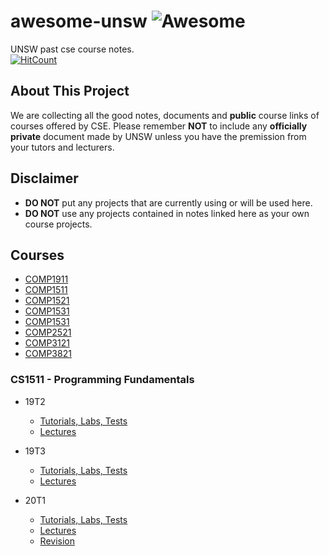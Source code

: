 # awesome-unsw ![Awesome](https://cdn.rawgit.com/sindresorhus/awesome/d7305f38d29fed78fa85652e3a63e154dd8e8829/media/badge.svg)
UNSW past cse course notes.  
[![HitCount](http://hits.dwyl.com/UNSWEEB/awesome-unsw.svg)](http://hits.dwyl.com/UNSWEEB/awesome-unsw)

## About This Project

We are collecting all the good notes, documents and **public** course links of courses offered by CSE. Please remember **NOT** to include any **officially private** document made by UNSW unless you have the premission from your tutors and lecturers.

## Disclaimer
- **DO NOT** put any projects that are currently using or will be used here.
- **DO NOT** use any projects contained in notes linked here as your own course projects.

## Courses

* [COMP1911](#cs1911)
* [COMP1511](#cs1511)
* [COMP1521](#cs1521)
* [COMP1531](#cs1531)
* [COMP1531](#cs1531)
* [COMP2521](#cs2521)
* [COMP3121](#cs2521)
* [COMP3821](#cs2521)

<a name="cs1511"></a>
### CS1511 - Programming Fundamentals

* 19T2
  * [Tutorials, Labs, Tests](https://webcms3.cse.unsw.edu.au/COMP1511/19T2/resources/27507)
  * [Lectures](https://webcms3.cse.unsw.edu.au/COMP1511/19T2/resources/27302)

* 19T3
  * [Tutorials, Labs, Tests](https://webcms3.cse.unsw.edu.au/COMP1511/19T3/resources/333577)
  * [Lectures](https://webcms3.cse.unsw.edu.au/COMP1511/19T3/resources/33469)
 
* 20T1
  * [Tutorials, Labs, Tests](https://webcms3.cse.unsw.edu.au/COMP1511/20T1/resources/41652)
  * [Lectures](https://webcms3.cse.unsw.edu.au/COMP1511/20T1/resources/41729)
  * [Revision](https://webcms3.cse.unsw.edu.au/COMP1511/20T1/resources/41621)
